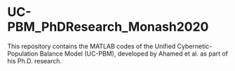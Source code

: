 # UC-PBM_PhDResearch_Monash2020
This repository contains the MATLAB codes of the Unified Cybernetic-Population Balance Model (UC-PBM), developed by Ahamed et al. as part of his Ph.D. research. 
